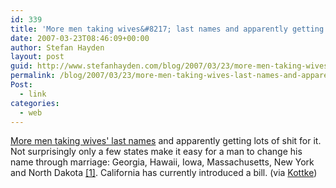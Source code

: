 ```yaml
---
id: 339
title: 'More men taking wives&#8217; last names and apparently getting lots of shit for it'
date: 2007-03-23T08:46:09+00:00
author: Stefan Hayden
layout: post
guid: http://www.stefanhayden.com/blog/2007/03/23/more-men-taking-wives-last-names-and-apparently-getting-lots-of-shit-for-it/
permalink: /blog/2007/03/23/more-men-taking-wives-last-names-and-apparently-getting-lots-of-shit-for-it/
Post:
  - link
categories:
  - web
---
```

<p><a href="http://www.usatoday.com/news/nation/2007-03-20-names-marriage_N.htm">More men taking wives' last names</a> and apparently getting lots of shit for it. Not surprisingly only a few states make it easy for a man to change his name through marriage: Georgia, Hawaii, Iowa, Massachusetts, New York and North Dakota <a href="http://en.wikipedia.org/wiki/Married_name#Legal_status_and_criticisms">[1]</a>. California has currently introduced a bill. (via <a href="http://www.kottke.org/remainder/07/03/13069.html">Kottke</a>)
</p>
